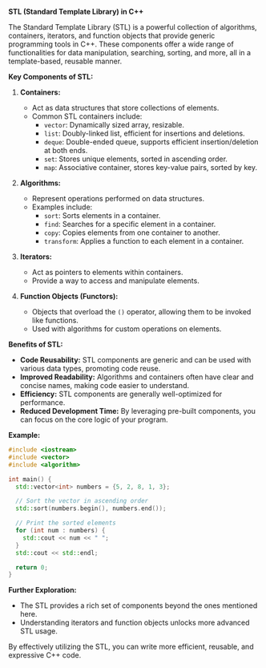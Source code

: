 **STL (Standard Template Library) in C++**

The Standard Template Library (STL) is a powerful collection of algorithms, containers, iterators, and function objects that provide generic programming tools in C++. These components offer a wide range of functionalities for data manipulation, searching, sorting, and more, all in a template-based, reusable manner.

**Key Components of STL:**

1. **Containers:**

   - Act as data structures that store collections of elements.
   - Common STL containers include:
     - `vector`: Dynamically sized array, resizable.
     - `list`: Doubly-linked list, efficient for insertions and deletions.
     - `deque`: Double-ended queue, supports efficient insertion/deletion at both ends.
     - `set`: Stores unique elements, sorted in ascending order.
     - `map`: Associative container, stores key-value pairs, sorted by key.

2. **Algorithms:**

   - Represent operations performed on data structures.
   - Examples include:
     - `sort`: Sorts elements in a container.
     - `find`: Searches for a specific element in a container.
     - `copy`: Copies elements from one container to another.
     - `transform`: Applies a function to each element in a container.

3. **Iterators:**

   - Act as pointers to elements within containers.
   - Provide a way to access and manipulate elements.

4. **Function Objects (Functors):**
   - Objects that overload the `()` operator, allowing them to be invoked like functions.
   - Used with algorithms for custom operations on elements.

**Benefits of STL:**

- **Code Reusability:** STL components are generic and can be used with various data types, promoting code reuse.
- **Improved Readability:** Algorithms and containers often have clear and concise names, making code easier to understand.
- **Efficiency:** STL components are generally well-optimized for performance.
- **Reduced Development Time:** By leveraging pre-built components, you can focus on the core logic of your program.

**Example:**

```c++
#include <iostream>
#include <vector>
#include <algorithm>

int main() {
  std::vector<int> numbers = {5, 2, 8, 1, 3};

  // Sort the vector in ascending order
  std::sort(numbers.begin(), numbers.end());

  // Print the sorted elements
  for (int num : numbers) {
    std::cout << num << " ";
  }
  std::cout << std::endl;

  return 0;
}
```

**Further Exploration:**

- The STL provides a rich set of components beyond the ones mentioned here.
- Understanding iterators and function objects unlocks more advanced STL usage.

By effectively utilizing the STL, you can write more efficient, reusable, and expressive C++ code.
